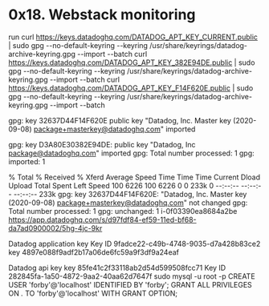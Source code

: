 # 0x18. Webstack monitoring
run
curl https://keys.datadoghq.com/DATADOG_APT_KEY_CURRENT.public | sudo gpg --no-default-keyring --keyring /usr/share/keyrings/datadog-archive-keyring.gpg --import --batch
curl https://keys.datadoghq.com/DATADOG_APT_KEY_382E94DE.public | sudo gpg --no-default-keyring --keyring /usr/share/keyrings/datadog-archive-keyring.gpg --import --batch
curl https://keys.datadoghq.com/DATADOG_APT_KEY_F14F620E.public | sudo gpg --no-default-keyring --keyring /usr/share/keyrings/datadog-archive-keyring.gpg --import --batch

gpg: key 32637D44F14F620E
public key "Datadog, Inc. Master key (2020-09-08) <package+masterkey@datadoghq.com>" imported

gpg: key D3A80E30382E94DE: public key "Datadog, Inc <package@datadoghq.com>" imported
gpg: Total number processed: 1
gpg:               imported: 1

  % Total    % Received % Xferd  Average Speed   Time    Time     Time  Current
                                 Dload  Upload   Total   Spent    Left  Speed
100  6226  100  6226    0     0   233k      0 --:--:-- --:--:-- --:--:--  233k
gpg: key 32637D44F14F620E: "Datadog, Inc. Master key (2020-09-08) <package+masterkey@datadoghq.com>" not changed
gpg: Total number processed: 1
gpg:              unchanged: 1
i-0f03390ea8684a2be
https://app.datadoghq.com/s/d97fdf84-ef59-11ed-bf68-da7ad0900002/5hg-4jc-9kr

Datadog application key
Key ID 9fadce22-c49b-4748-9035-d7a428b83ce2
key 4897e088f9adf2b17a06de6fc59a9f3df9a24eaf

Datadog api key
key  85fe41c2f33118ab2d54d599508fcc71
Key ID 282845fa-1a50-4872-9aa2-40aa62d7647f
sudo mysql -u root -p
CREATE USER 'forby'@'localhost' IDENTIFIED BY 'forby';
GRANT ALL PRIVILEGES ON *.* TO 'forby'@'localhost' WITH GRANT OPTION;
